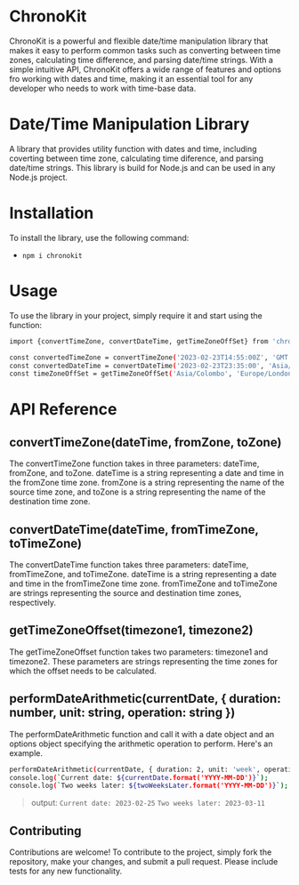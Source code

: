 # ChronoKit
ChronoKit is a powerful and flexible date/time manipulation library that makes it easy to perform common tasks such as converting between time zones, calculating time difference, and parsing date/time strings. With a simple intuitive API, ChronoKit offers a wide range of features and options fro working with dates and time, making it an essential tool for any developer who needs to work with time-base data.

# Date/Time Manipulation Library
A library that provides utility function with dates and time, including coverting between time zone, calculating time diference, and parsing date/time strings.
This library is build for Node.js and can be used in any Node.js project.

# Installation
To install the library, use the following command:
* ```npm i chronokit```

# Usage

To use the library in your project, simply require it and start using the function:

``` sh
import {convertTimeZone, convertDateTime, getTimeZoneOffSet} from 'chronokit';

const convertedTimeZone = convertTimeZone('2023-02-23T14:55:00Z', 'GMT', 'Australia/Darwin');
const convertedDateTime = convertDateTime('2023-02-23T23:35:00', 'Asia/Colombo', 'Europe/London');
const timeZoneOffSet = getTimeZoneOffSet('Asia/Colombo', 'Europe/London'); 
```


# API Reference
## convertTimeZone(dateTime, fromZone, toZone)
<p>The convertTimeZone function takes in three parameters: dateTime, fromZone, and toZone. dateTime is a string representing a date and time in the fromZone time zone. 
fromZone is a string representing the name of the source time zone, and toZone is a string representing the name of the destination time zone.</p>

## convertDateTime(dateTime, fromTimeZone, toTimeZone)
<p>The convertDateTime function takes three parameters: dateTime, fromTimeZone, and toTimeZone. dateTime is a string representing a date and time in the fromTimeZone time zone. 
fromTimeZone and toTimeZone are strings representing the source and destination time zones, respectively.</p>

## getTimeZoneOffset(timezone1, timezone2)
<p>The getTimeZoneOffset function takes two parameters: timezone1 and timezone2. These parameters are strings representing the time zones for which the offset needs to be calculated.</p>

## performDateArithmetic(currentDate, { duration: number, unit: string, operation: string })
<p>The performDateArithmetic function and call it with a date object and an options object specifying the arithmetic operation to perform. Here's an example.</p>

``` sh 
performDateArithmetic(currentDate, { duration: 2, unit: 'week', operation: 'add' });
console.log(`Current date: ${currentDate.format('YYYY-MM-DD')}`);
console.log(`Two weeks later: ${twoWeeksLater.format('YYYY-MM-DD')}`);
```
> output:
`Current date: 2023-02-25`
`Two weeks later: 2023-03-11`

## Contributing
<p> Contributions are welcome! To contribute to the project, simply fork the repository, make your changes, and submit a pull request. Please include tests for any new functionality.</p>
